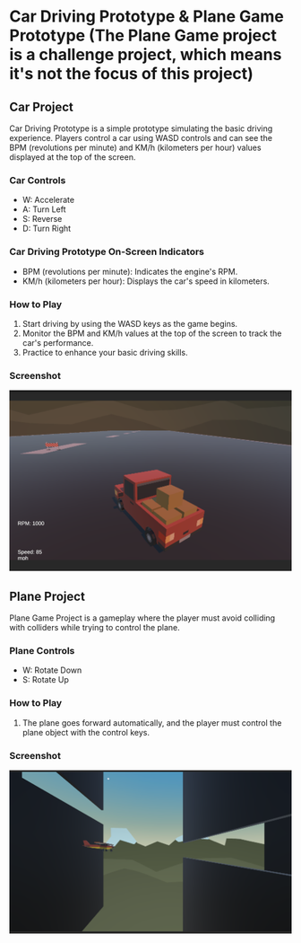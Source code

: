 # Car Driving Prototype & Plane Game Prototype (The Plane Game project is a challenge project, which means it's not the focus of this project)

## Car Project

Car Driving Prototype is a simple prototype simulating the basic driving experience. Players control a car using WASD controls and can see the BPM (revolutions per minute) and KM/h (kilometers per hour) values displayed at the top of the screen.

### Car Controls
- W: Accelerate
- A: Turn Left
- S: Reverse
- D: Turn Right

### Car Driving Prototype On-Screen Indicators

- BPM (revolutions per minute): Indicates the engine's RPM.
- KM/h (kilometers per hour): Displays the car's speed in kilometers.

### How to Play

1. Start driving by using the WASD keys as the game begins.
2. Monitor the BPM and KM/h values at the top of the screen to track the car's performance.
3. Practice to enhance your basic driving skills.

### Screenshot

![Car Driving Prototype](images/screenshot.png)

## Plane Project

Plane Game Project is a gameplay where the player must avoid colliding with colliders while trying to control the plane.

### Plane Controls
- W: Rotate Down
- S: Rotate Up

### How to Play

1. The plane goes forward automatically, and the player must control the plane object with the control keys.

### Screenshot

![Plane Game Prototype](images/screenshot1.png)
